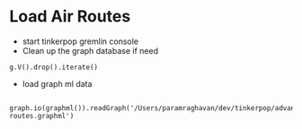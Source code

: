 # Load Air Routes
- start tinkerpop gremlin console
- Clean up the graph database if need
```gremlin
g.V().drop().iterate()
```
- load graph ml  data
```gremlin
 graph.io(graphml()).readGraph('/Users/paramraghavan/dev/tinkerpop/advanced/air-routes.graphml')
```